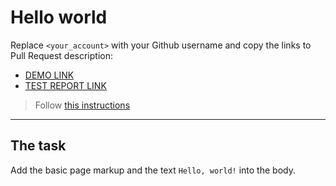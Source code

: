 # Hello world
Replace `<your_account>` with your Github username and copy the links to Pull Request description:
- [DEMO LINK](https://<Artem123>.github.io/layout_hello-world/)
- [TEST REPORT LINK](https://Artem123.github.io/layout_hello-world/report/html_report/)

> Follow [this instructions](https://mate-academy.github.io/layout_task-guideline/#how-to-solve-the-layout-tasks-on-github)
___

## The task 
Add the basic page markup and the text `Hello, world!` into the body.
